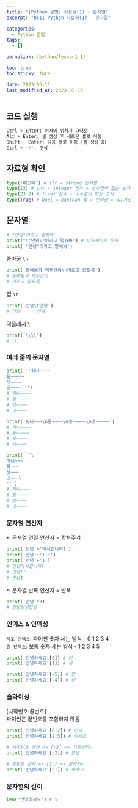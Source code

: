 ```yaml
---
title: "[Python 문법] 자료형(1) - 문자열"
excerpt: "0511 Python 자료형(1) - 문자열"

categories:
  - Python 문법
tags:
  - []

permalink: /python/lesson1-1/

toc: true
toc_sticky: ture

date: 2023-05-11
last_modified_at: 2023-05-19
---
```


## 코드 실행

```python
Ctrl + Enter: 커서의 위치가 그대로
Alt + Enter: 셀 생성 후 새로운 셀로 이동
Shift + Enter: 다음 셀로 이동 (셀 생성 X)
Ctrl + '/': 주석
```

## 자료형 확인

```python
type('배고파') # str = string 문자열
type(23) # int = integer 정수 = 소수점이 없는 숫자
type(23.0) # float 실수 = 소수점이 있는 숫자
type(True) # bool = boolean 불 = 논리형 = 참/거짓
```

## 문자열

```python
# "안녕"이라고 말해봐
print("\"안녕\"이라고 말해봐") # 이스케이프 문자
print('"안녕"이라고 말해봐')
```

줄바꿈 `\n`
```python
print('동해물과 백두산이\n마르고 닳도록')
# 동해물과 백두산이
# 마르고 닳도록
```

탭 `\t`
```python
print('안녕\t안녕')
# 안녕	  안녕
```

역슬래시 `\`
```python
print('\\\\')
# \\
```

### 여러 줄의 문자열
```python
print('''하나~~~~
둘~~~~~
셋~~~~
넷~~~~''')
# 하나~~~~
# 둘~~~~~
# 셋~~~~
# 넷~~~~
```

```python
print('하나~~~\n둘~~~~\n셋~~~~~\n넷~~~~~')
# 하나~~~~
# 둘~~~~~
# 셋~~~~
# 넷~~~~
```

```python
print('''\
하나~~~
둘~~~
셋~~~
넷~~~\
''')
# 하나~~~~
# 둘~~~~~
# 셋~~~~
# 넷~~~~
```

### 문자열 연산자
`+`: 문자열 연결 연산자 = 합쳐주기
```python
print('안녕'+'하시렵니까?')
print('안녕'+'!!!')
print('안녕'+'1')
# 안녕하시렵니까?
# 안녕!!!
# 안녕1
```

`*`: 문자열 반복 연산자 = 반복
```python
print('안녕'*3)
# 안녕안녕안녕
```

### 인덱스 & 인덱싱
`제로 인덱스`: 파이썬 숫자 세는 방식 - 0 1 2 3 4  
`원 인덱스`: 보통 숫자 세는 방식 - 1 2 3 4 5

```python
print('안녕하세요'[0]) # 안
print('안녕하세요'[1]) # 녕

print('안녕하세요'[-5]) # 안
print('안녕하세요'[-4]) # 녕
```

### 슬라이싱
[시작번호:끝번호]  
파이썬은 끝번호를 포함하지 않음

```python
print('안녕하세요'[0:2]) # 안녕
print('안녕하세요'[2:5]) # 하세요
```

```python
# 시작번호 생략 => [:2] => 처음부터~
print('안녕하세요'[:2]) # 안녕

# 끝번호 생략 => [2:] => 끝까지~
print('안녕하세요'[2:]) # 하세요
```
### 문자열의 길이
```python
len('안녕하세요') # 5
```
